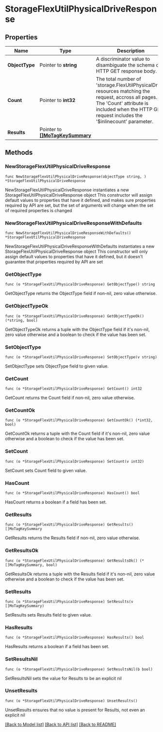 # StorageFlexUtilPhysicalDriveResponse

## Properties

Name | Type | Description | Notes
------------ | ------------- | ------------- | -------------
**ObjectType** | Pointer to **string** | A discriminator value to disambiguate the schema of a HTTP GET response body. | 
**Count** | Pointer to **int32** | The total number of &#39;storage.FlexUtilPhysicalDrive&#39; resources matching the request, accross all pages. The &#39;Count&#39; attribute is included when the HTTP GET request includes the &#39;$inlinecount&#39; parameter. | [optional] 
**Results** | Pointer to [**[]MoTagKeySummary**](mo.TagKeySummary.md) |  | [optional] 

## Methods

### NewStorageFlexUtilPhysicalDriveResponse

`func NewStorageFlexUtilPhysicalDriveResponse(objectType string, ) *StorageFlexUtilPhysicalDriveResponse`

NewStorageFlexUtilPhysicalDriveResponse instantiates a new StorageFlexUtilPhysicalDriveResponse object
This constructor will assign default values to properties that have it defined,
and makes sure properties required by API are set, but the set of arguments
will change when the set of required properties is changed

### NewStorageFlexUtilPhysicalDriveResponseWithDefaults

`func NewStorageFlexUtilPhysicalDriveResponseWithDefaults() *StorageFlexUtilPhysicalDriveResponse`

NewStorageFlexUtilPhysicalDriveResponseWithDefaults instantiates a new StorageFlexUtilPhysicalDriveResponse object
This constructor will only assign default values to properties that have it defined,
but it doesn't guarantee that properties required by API are set

### GetObjectType

`func (o *StorageFlexUtilPhysicalDriveResponse) GetObjectType() string`

GetObjectType returns the ObjectType field if non-nil, zero value otherwise.

### GetObjectTypeOk

`func (o *StorageFlexUtilPhysicalDriveResponse) GetObjectTypeOk() (*string, bool)`

GetObjectTypeOk returns a tuple with the ObjectType field if it's non-nil, zero value otherwise
and a boolean to check if the value has been set.

### SetObjectType

`func (o *StorageFlexUtilPhysicalDriveResponse) SetObjectType(v string)`

SetObjectType sets ObjectType field to given value.


### GetCount

`func (o *StorageFlexUtilPhysicalDriveResponse) GetCount() int32`

GetCount returns the Count field if non-nil, zero value otherwise.

### GetCountOk

`func (o *StorageFlexUtilPhysicalDriveResponse) GetCountOk() (*int32, bool)`

GetCountOk returns a tuple with the Count field if it's non-nil, zero value otherwise
and a boolean to check if the value has been set.

### SetCount

`func (o *StorageFlexUtilPhysicalDriveResponse) SetCount(v int32)`

SetCount sets Count field to given value.

### HasCount

`func (o *StorageFlexUtilPhysicalDriveResponse) HasCount() bool`

HasCount returns a boolean if a field has been set.

### GetResults

`func (o *StorageFlexUtilPhysicalDriveResponse) GetResults() []MoTagKeySummary`

GetResults returns the Results field if non-nil, zero value otherwise.

### GetResultsOk

`func (o *StorageFlexUtilPhysicalDriveResponse) GetResultsOk() (*[]MoTagKeySummary, bool)`

GetResultsOk returns a tuple with the Results field if it's non-nil, zero value otherwise
and a boolean to check if the value has been set.

### SetResults

`func (o *StorageFlexUtilPhysicalDriveResponse) SetResults(v []MoTagKeySummary)`

SetResults sets Results field to given value.

### HasResults

`func (o *StorageFlexUtilPhysicalDriveResponse) HasResults() bool`

HasResults returns a boolean if a field has been set.

### SetResultsNil

`func (o *StorageFlexUtilPhysicalDriveResponse) SetResultsNil(b bool)`

 SetResultsNil sets the value for Results to be an explicit nil

### UnsetResults
`func (o *StorageFlexUtilPhysicalDriveResponse) UnsetResults()`

UnsetResults ensures that no value is present for Results, not even an explicit nil

[[Back to Model list]](../README.md#documentation-for-models) [[Back to API list]](../README.md#documentation-for-api-endpoints) [[Back to README]](../README.md)


